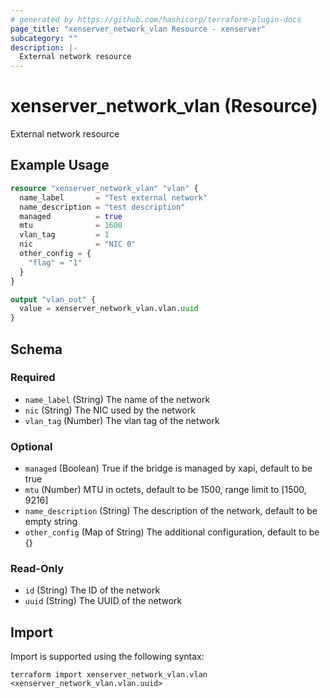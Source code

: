 ```yaml
---
# generated by https://github.com/hashicorp/terraform-plugin-docs
page_title: "xenserver_network_vlan Resource - xenserver"
subcategory: ""
description: |-
  External network resource
---
```


# xenserver_network_vlan (Resource)

External network resource

## Example Usage

```terraform
resource "xenserver_network_vlan" "vlan" {
  name_label       = "Test external network"
  name_description = "test description"
  managed          = true
  mtu              = 1600
  vlan_tag         = 1
  nic              = "NIC 0"
  other_config = {
    "flag" = "1"
  }
}

output "vlan_out" {
  value = xenserver_network_vlan.vlan.uuid
}
```

<!-- schema generated by tfplugindocs -->
## Schema

### Required

- `name_label` (String) The name of the network
- `nic` (String) The NIC used by the network
- `vlan_tag` (Number) The vlan tag of the network

### Optional

- `managed` (Boolean) True if the bridge is managed by xapi, default to be true
- `mtu` (Number) MTU in octets, default to be 1500, range limit to [1500, 9216]
- `name_description` (String) The description of the network, default to be empty string
- `other_config` (Map of String) The additional configuration, default to be {}

### Read-Only

- `id` (String) The ID of the network
- `uuid` (String) The UUID of the network

## Import

Import is supported using the following syntax:

```shell
terraform import xenserver_network_vlan.vlan <xenserver_network_vlan.vlan.uuid>
```
